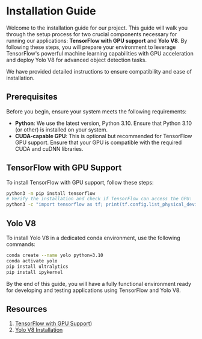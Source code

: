 # Installation Guide

Welcome to the installation guide for our project. This guide will walk you through the setup process for two crucial components necessary for running our applications: **TensorFlow with GPU support** and **Yolo V8**. By following these steps, you will prepare your environment to leverage TensorFlow's powerful machine learning capabilities with GPU acceleration and deploy Yolo V8 for advanced object detection tasks.

We have provided detailed instructions to ensure compatibility and ease of installation.

## Prerequisites
Before you begin, ensure your system meets the following requirements:
- **Python**: We use the latest version, Python 3.10. Ensure that Python 3.10 (or other) is installed on your system.
- **CUDA-capable GPU**: This is optional but recommended for TensorFlow GPU support. Ensure that your GPU is compatible with the required CUDA and cuDNN libraries.


## TensorFlow with GPU Support
To install TensorFlow with GPU support, follow these steps:
```bash
python3 -m pip install tensorflow
# Verify the installation and check if TensorFlow can access the GPU:
python3 -c "import tensorflow as tf; print(tf.config.list_physical_devices('GPU'))"
```

## Yolo V8

To install Yolo V8 in a dedicated conda environment, use the following commands:

```bash
conda create --name yolo python=3.10
conda activate yolo
pip install ultralytics
pip install ipykernel
```
By the end of this guide, you will have a fully functional environment ready for developing and testing applications using TensorFlow and Yolo V8. 

## Resources
1. [TensorFlow with GPU Support](https://www.tensorflow.org/))
2. [Yolo V8 Installation](https://datascientest.com/you-only-look-once-tout-savoir)
